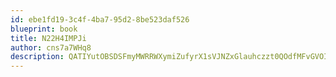 ```yaml
---
id: ebe1fd19-3c4f-4ba7-95d2-8be523daf526
blueprint: book
title: N22H4IMPJi
author: cns7a7WHq8
description: QATIYutOBSDSFmyMWRRWXymiZufyrX1sVJNZxGlauhczzt0QOdfMFvGVOI5pN4PRi81ByjXjSpCMDqLLthnfW4mOI003iG3QoM51
---
```

